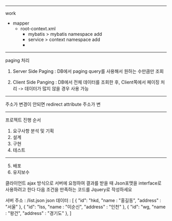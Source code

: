 

---------------------------

work
  - mapper
    * root-context.xml
      + mybatis > mybatis namespace add
      + service > context namespace add
      + 

------------------------------------

paging 처리
1. Server Side Paging
  : DB에서 paging query를 사용해서 원하는 수만큼만 조회

2. Client Side Panging
  : DB에서 전체 데이터를 조회한 후, Client쪽에서 페이징 처리
  -> 데이터가 많지 않을 경우 사용 가능


------------------------------------

주소가 변경이 안되면 redirect attribute
주소가 변

------------------------------------

프로젝트 진행 순서

1. 요구사항 분석 및 기획
2. 설계
3. 구현
4. 테스트
---------------------
5. 배포
6. 유지보수


클라이언트 ajax 방식으로 서버에 요청하여 결과를 받을 때 
Json포맷을 interface로 사용하려고 한다
다음 조건을 만족하는 코드를 
Jquery로 작성하세요

서버 주소 : /list.json
json 데이터 : [
	{
    "id": "hkd,
    "name : "홍길동",
    "address" : "서울"
	},
  {
    "id": "lss,
    "name : "이순신",
    "address" : "인천"
	},
  {
    "id": "wg,
    "name : "왕건",
    "address" : "경기도"
	},
]

